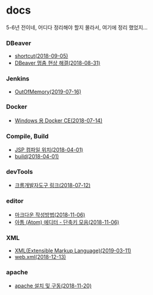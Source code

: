 # docs
5-6년 전이네, 어디다 정리해야 할지 몰라서, 여기에 정리 했었지...

### DBeaver
- [shortcut(2018-09-05)](https://github.com/ixtears23/docs/blob/master/DB%20Tools/DBeaver/shortcut.md)
- [DBeaver 멈춤 현상 해결(2018-08-31)](https://github.com/ixtears23/docs/blob/master/DB%20Tools/DBeaver/%ED%99%98%EA%B2%BD%EC%84%A4%EC%A0%95.md)
### Jenkins
- [OutOfMemory(2019-07-16)](https://github.com/ixtears23/docs/blob/master/Jenkins/OutOfMemory%EC%97%90%EB%9F%AC.md)
### Docker
- [Windows 용 Docker CE(2018-07-14)](https://github.com/ixtears23/docs/blob/master/Jenkins/Docker.md)
### Compile, Build
- [JSP 컴파일 위치(2018-04-01)](https://github.com/ixtears23/docs/blob/master/Q-A/JSP%EC%BB%B4%ED%8C%8C%EC%9D%BC%2C%EB%B9%8C%EB%93%9C.md)
- [build(2018-04-01)](https://github.com/ixtears23/docs/blob/master/Q-A/build.md)
### devTools
- [크롬개발자도구 링크(2018-07-12)](https://github.com/ixtears23/docs/blob/master/devTools/Chrome.md)
### editor
- [마크다운 작성방법(2018-11-06)](https://github.com/ixtears23/docs/blob/master/editor/%EB%A7%88%ED%81%AC%EB%8B%A4%EC%9A%B4%20%EC%9E%91%EC%84%B1%EB%B0%A9%EB%B2%95.md)
- [아톰 (Atom) 에디터 - 단축키 모음(2018-11-06)](https://github.com/ixtears23/docs/blob/master/editor/%EC%95%84%ED%86%B0%20(Atom)%20%EC%97%90%EB%94%94%ED%84%B0%20-%20%EB%8B%A8%EC%B6%95%ED%82%A4%20%EB%AA%A8%EC%9D%8C.md)
### XML
- [XML(Extensible Markup Language)(2019-03-11)](https://github.com/ixtears23/docs/tree/master/XML)
- [web.xml(2018-12-13)](https://github.com/ixtears23/docs/blob/master/XML/web.xml.md)
### apache
- [apache 설치 및 구동(2018-11-20)](https://github.com/ixtears23/docs/blob/master/webserver/apache/apache%20%EC%84%A4%EC%B9%98%20%EB%B0%8F%20%EA%B5%AC%EB%8F%99.md)

